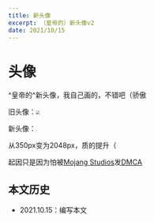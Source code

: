 ```yaml
---
title: 新头像
excerpt: （皇帝的）新头像v2
date: 2021/10/15
---
```


# 头像

^皇帝的^新头像，我自己画的，不错吧（骄傲

旧头像：<img src="https://z3.ax1x.com/2021/10/15/58l2tO.jpg" style="zoom:50%;" />

新头像：<img src="https://z3.ax1x.com/2021/10/15/583pxH.png" style="zoom: 15%;" />

从350px变为2048px，质的提升（

起因只是因为怕被[Mojang Studios](http://minecraft.fandom.com/zh/wiki/Mojang%20Studios)发[DMCA](https://zh.wikipedia.org/wiki/DMCA)

## 本文历史

- 2021.10.15：编写本文

